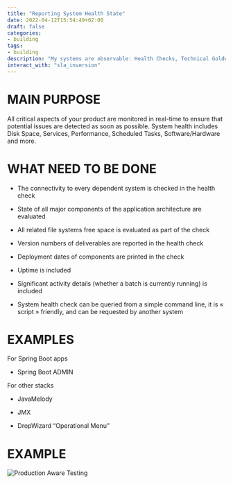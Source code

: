 ```yaml
---
title: "Reporting System Health State"
date: 2022-04-12T15:54:49+02:00
draft: false
categories:
- building
tags:
- building
description: "My systems are observable: Health Checks, Technical Golden Signals and End User Experience (SLI)"
interact_with: "sla_inversion"
---
```


# MAIN PURPOSE

All critical aspects of your product are monitored in real-time to ensure that potential issues are detected as soon as possible. System health includes Disk Space, Services, Performance, Scheduled Tasks, Software/Hardware and more.



# WHAT NEED TO BE DONE

* The connectivity to every dependent system is checked in the health check

* State of all major components of the application architecture are evaluated

* All related file systems free space is evaluated as part of the check

* Version numbers of deliverables are reported in the health check

* Deployment dates of components are printed in the check

* Uptime is included

* Significant activity details (whether a batch is currently running) is included

* System health check can be queried from a simple command line, it is « script » friendly, and can be requested by another system


# EXAMPLES

For Spring Boot apps
* Spring Boot ADMIN

For other stacks

* JavaMelody

* JMX

* DropWizard “Operational Menu”



# EXAMPLE  

![Production Aware Testing](/images/building/reporting_system_health_state.png)
